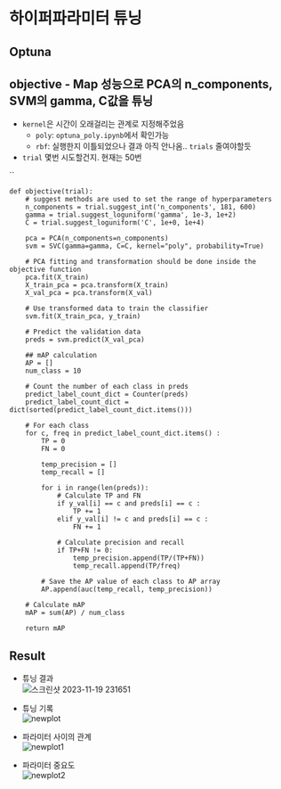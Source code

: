 # 하이퍼파라미터 튜닝
## Optuna
## objective - Map 성능으로 PCA의 n_components, SVM의 gamma, C값을 튜닝
* `kernel`은 시간이 오래걸리는 관계로  지정해주었음
  * `poly`: `optuna_poly.ipynb`에서 확인가능
  * `rbf`: 실행한지 이틀되었으나 결과 아직 안나옴.. `trials` 줄여야할듯
* `trial` 몇번 시도할건지. 현재는 50번

``

```
def objective(trial):
    # suggest methods are used to set the range of hyperparameters
    n_components = trial.suggest_int('n_components', 181, 600)
    gamma = trial.suggest_loguniform('gamma', 1e-3, 1e+2)
    C = trial.suggest_loguniform('C', 1e+0, 1e+4)

    pca = PCA(n_components=n_components)
    svm = SVC(gamma=gamma, C=C, kernel="poly", probability=True)

    # PCA fitting and transformation should be done inside the objective function
    pca.fit(X_train)
    X_train_pca = pca.transform(X_train)
    X_val_pca = pca.transform(X_val)

    # Use transformed data to train the classifier
    svm.fit(X_train_pca, y_train)

    # Predict the validation data
    preds = svm.predict(X_val_pca)

    ## mAP calculation
    AP = []
    num_class = 10

    # Count the number of each class in preds
    predict_label_count_dict = Counter(preds)
    predict_label_count_dict = dict(sorted(predict_label_count_dict.items()))

    # For each class
    for c, freq in predict_label_count_dict.items() :
        TP = 0
        FN = 0

        temp_precision = []
        temp_recall = []

        for i in range(len(preds)):
            # Calculate TP and FN
            if y_val[i] == c and preds[i] == c :
                TP += 1
            elif y_val[i] != c and preds[i] == c :
                FN += 1

            # Calculate precision and recall
            if TP+FN != 0:
                temp_precision.append(TP/(TP+FN))
                temp_recall.append(TP/freq)

        # Save the AP value of each class to AP array
        AP.append(auc(temp_recall, temp_precision))

    # Calculate mAP
    mAP = sum(AP) / num_class

    return mAP
```

## Result
* 튜닝 결과    
![스크린샷 2023-11-19 231651](https://github.com/Sumin0916/Fashionmnist_SVM/assets/95135403/07dbc0f2-6ba4-40d2-b5d4-013c65f254b9)


* 튜닝 기록    
![newplot](https://github.com/Sumin0916/Fashionmnist_SVM/assets/95135403/2a7dd620-de93-4963-ade4-4ea39900933a)    
* 파라미터 사이의 관계    
![newplot1](https://github.com/Sumin0916/Fashionmnist_SVM/assets/95135403/a5a9beee-2bb5-4cbc-99cc-5b1dd52a981c)    
* 파라미터 중요도    
![newplot2](https://github.com/Sumin0916/Fashionmnist_SVM/assets/95135403/5be8a0e3-ab99-434f-b685-3b9bbc8080ab)

